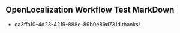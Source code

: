 ## OpenLocalization Workflow Test MarkDown
* ca3ffa10-4d23-4219-888e-89b0e89d731d thanks!

<!--HONumber=Aug16_HO3-->


